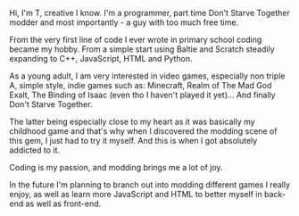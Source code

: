 Hi, I'm T, creative I know.
I'm a programmer, part time Don't Starve Together modder and most importantly - a guy with too much free time.

From the very first line of code I ever wrote in primary school coding became my hobby.
From a simple start using Baltie and Scratch steadily expanding to C++, JavaScript, HTML and Python.

As a young adult, I am very interested in video games, especially non triple A, simple style, indie games such as:
Minecraft, Realm of The Mad God Exalt, The Binding of Isaac (even tho I haven't played it yet)...
And finally Don't Starve Together.

The latter being especially close to my heart as it was basically my childhood game and that's why when I discovered the modding scene of this gem,
I just had to try it myself. And this is when I got absolutely addicted to it.

Coding is my passion, and modding brings me a lot of joy.

In the future I'm planning to branch out into modding different games I really enjoy, as well as learn more JavaScript and HTML to better myself in back-end as well as front-end.
